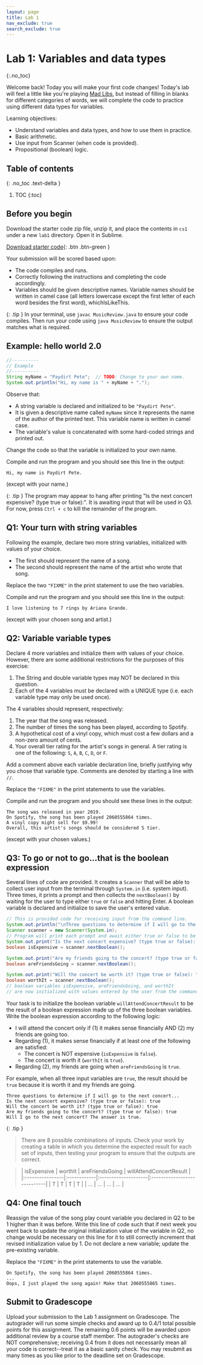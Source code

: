 ```yaml
---
layout: page
title: Lab 1
nav_exclude: true
search_exclude: true
---
```


# Lab 1: Variables and data types
{:.no_toc}

Welcome back! Today you will make your first code changes!
Today's lab will feel a little like you're playing [Mad Libs](https://en.wikipedia.org/wiki/Mad_Libs),
but instead of filling in blanks for different categories of words,
we will complete the code to practice using different data types for variables.

Learning objectives:
- Understand variables and data types, and how to use them in practice.
- Basic arithmetic.
- Use input from Scanner (when code is provided).
- Propositional (boolean) logic.

## Table of contents
{: .no_toc .text-delta }

1. TOC
{:toc}

## Before you begin

Download the starter code zip file, unzip it, and place the contents in `cs1` under a new `lab1` directory. Open it in Sublime.

[Download starter code](https://github.com/UTEP-CS-1/website/raw/main/{{page.relative_url}}/../skeleton.zip){: .btn .btn-green }

Your submission will be scored based upon:
- The code compiles and runs.
- Correctly following the instructions and completing the code accordingly.
- Variables should be given descriptive names. Variable names should be written in camel case (all letters lowercase except the first letter of each word besides the first word), whichIsLikeThis.

{: .tip }
In your terminal, use `javac MusicReview.java` to ensure your code compiles. Then run your code using `java MusicReview` to ensure the output matches what is required.

## Example: hello world 2.0

```java
//----------
// Example
//----------
String myName = "Paydirt Pete";  // TODO: Change to your own name.
System.out.println("Hi, my name is " + myName + ".");
```

Observe that:
- A string variable is declared and initialized to be `"Paydirt Pete"`.
- It is given a descriptive name called `myName` since it represents the name of the author of the printed text. This variable name is written in camel case.
- The variable's value is concatenated with some hard-coded strings and printed out.

Change the code so that the variable is initialized to your own name.

Compile and run the program and you should see this line in the output:
```text
Hi, my name is Paydirt Pete.
```
(except with your name.)

{: .tip }
The program may appear to hang after printing "Is the next concert expensive? (type true or false):". It is awaiting input that will be used in Q3. For now, press `Ctrl + c` to kill the remainder of the program.

## Q1: Your turn with string variables

Following the example, declare two more string variables, initialized with values of your choice.
- The first should represent the name of a song.
- The second should represent the name of the artist who wrote that song.

Replace the two `"FIXME"` in the print statement to use the two variables.

Compile and run the program and you should see this line in the output:
```text
I love listening to 7 rings by Ariana Grande.
```
(except with your chosen song and artist.)

## Q2: Variable variable types

Declare 4 more variables and initialize them with values of your choice. However, there are some additional
restrictions for the purposes of this exercise:
1. The String and double variable types may NOT be declared in this question.
2. Each of the 4 variables must be declared with a UNIQUE type (i.e. each variable type may only be used once).

The 4 variables should represent, respectively:
1. The year that the song was released.
2. The number of times the song has been played, according to Spotify.
3. A hypothetical cost of a vinyl copy, which must cost a few dollars and a non-zero amount of cents.
4. Your overall tier rating for the artist's songs in general. A tier rating is one of the following: `S`, `A`, `B`, `C`, `D`, or `F`.

Add a comment above each variable declaration line, briefly justifying why you chose that variable type.
Comments are denoted by starting a line with `//`.

Replace the `"FIXME"` in the print statements to use the variables.

Compile and run the program and you should see these lines in the output:
```text
The song was released in year 2019.
On Spotify, the song has been played 2060555864 times.
A vinyl copy might sell for $9.99!
Overall, this artist's songs should be considered S tier.
```
(except with your chosen values.)

## Q3: To go or not to go...that is the boolean expression

Several lines of code are provided. It creates a `Scanner` that will be able to collect
user input from the terminal through `System.in` (i.e. system input). Three times, it prints
a prompt and then collects the `nextBoolean()` by waiting for the user to type either `true` or `false` and hitting Enter.
A boolean variable is declared and initialize to save the user's entered value.

```java
// This is provided code for receiving input from the command line.
System.out.println("\nThree questions to determine if I will go to the next concert...");
Scanner scanner = new Scanner(System.in);
// Program will print each prompt and await either true or false to be entered by the user.
System.out.print("Is the next concert expensive? (type true or false): ");
boolean isExpensive = scanner.nextBoolean();

System.out.print("Are my friends going to the concert? (type true or false): ");
boolean areFriendsGoing = scanner.nextBoolean();

System.out.print("Will the concert be worth it? (type true or false): ");
boolean worthIt = scanner.nextBoolean();
// boolean variables isExpensive, areFriendsGoing, and worthIt
// are now initialized with values entered by the user from the command line.
```

Your task is to initialize the boolean variable `willAttendConcertResult`
to be the result of a boolean expression made up of the three boolean variables.
Write the boolean expression according to the following logic:
- I will attend the concert only if (1) it makes sense financially AND (2) my friends are going too.
- Regarding (1), it makes sense financially if at least one of the following are satisfied:
    - The concert is NOT expensive (`isExpensive` is `false`).
    - The concert is worth it (`worthIt` is `true`).
- Regarding (2), my friends are going when `areFriendsGoing` is `true`.

For example, when all three input variables are `true`, the result should be `true` because it is worth it and my friends are going.
```text
Three questions to determine if I will go to the next concert...
Is the next concert expensive? (type true or false): true
Will the concert be worth it? (type true or false): true
Are my friends going to the concert? (type true or false): true
Will I go to the next concert? The answer is true.
```

{: .tip }
> There are 8 possible combinations of inputs. Check your work by creating a table in which you determine the expected result for each set of inputs, then testing your program to ensure that the outputs are correct.

> | isExpensive     | worthIt     | areFriendsGoing     | willAttendConcertResult     |
|:----------------|:------------|:--------------------|:----------------------------|
| T               | T           | T                   | T                           |
| ...             | ...         | ...                 | ...                         |

## Q4: One final touch

Reassign the value of the song play count variable you declared in Q2 to be 1 higher than it was before.
Write this line of code such that if next week you went back to update the original initialization value of the variable in Q2, no change would be necessary on this line for it to still correctly increment that revised initialization value by 1.
Do not declare a new variable; update the pre-existing variable.

Replace the `"FIXME"` in the print statements to use the variable.

```text
On Spotify, the song has been played 2060555864 times.
...
Oops, I just played the song again! Make that 2060555865 times.
```

## Submit to Gradescope

Upload your submission to the Lab 1 assignment on Gradescope. The autograder will run some simple checks and award up to 0.4/1 total possible points for this assignment. The remaining 0.6 points will be awarded upon additional review by a course staff member. The autograder's checks are NOT comprehensive; receiving 0.4 from it does not necessarily mean all your code is correct--treat it as a basic sanity check. You may resubmit as many times as you like prior to the deadline set on Gradescope.

